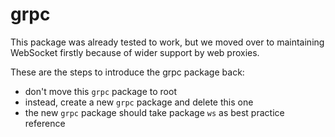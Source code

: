 # grpc

This package was already tested to work, but we moved over to maintaining WebSocket
firstly because of wider support by web proxies.

These are the steps to introduce the grpc package back:
- don't move this `grpc` package to root
- instead, create a new `grpc` package and delete this one
- the new `grpc` package should take package `ws` as best practice reference
